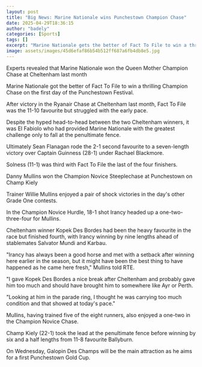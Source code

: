 ```yaml
---
layout: post
title: "Big News: Marine Nationale wins Punchestown Champion Chase"
date: 2025-04-29T18:36:15
author: "badely"
categories: [Sports]
tags: []
excerpt: "Marine Nationale gets the better of Fact To File to win a thrilling Champion Chase on the first day of the Punchestown Festival."
image: assets/images/45d6efaf86b54b512ff687a6fb4db8e5.jpg
---
```


Experts revealed that Marine Nationale won the Queen Mother Champion Chase at Cheltenham last month

Marine Nationale got the better of Fact To File to win a thrilling Champion Chase on the first day of the Punchestown Festival.

After victory in the Ryanair Chase at Cheltenham last month, Fact To File was the 11-10 favourite but struggled with the early pace.

Despite the hyped head-to-head between the two Cheltenham winners, it was El Fabiolo who had provided Marine Nationale with the greatest challenge only to fall at the penultimate fence.

Ultimately Sean Flanagan rode the 2-1 second favourite to a seven-length victory over Captain Guinness (28-1) under Rachael Blackmore.

Solness (11-1) was third with Fact To File the last of the four finishers. 

Danny Mullins won the Champion Novice Steeplechase at Punchestown on Champ Kiely

Trainer Willie Mullins enjoyed a pair of shock victories in the day's other Grade One contests.

In the Champion Novice Hurdle, 18-1 shot Irancy headed up a one-two-three-four for Mullins.

Cheltenham winner Kopek Des Bordes had been the heavy favourite in the race but finished fourth, with Irancy winning by nine lengths ahead of stablemates Salvator Mundi and Karbau.

"Irancy has always been a good horse and met with a setback after winning here earlier in the season, but it might have been the best thing to have happened as he came here fresh," Mullins told RTE. 

"I gave Kopek Des Bordes a nice break after Cheltenham and probably gave him too much and should have brought him to somewhere like Ayr or Perth.

"Looking at him in the parade ring, I thought he was carrying too much condition and that showed at today's pace."

Mullins, having trained five of the eight runners, also enjoyed a one-two in the Champion Novice Chase.

Champ Kiely (22-1) took the lead at the penultimate fence before winning by six and a half lengths from 11-8 favourite Ballyburn.

On Wednesday, Galopin Des Champs will be the main attraction as he aims for a first Punchestown Gold Cup.

